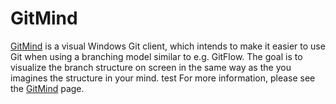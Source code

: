 # GitMind
[GitMind](http://michael-reichenauer.github.io/GitMind/) is a visual Windows Git client, which intends to make it easier to use Git when using a branching model similar to e.g. GitFlow. The goal is to visualize the branch structure on screen in the same way as the you imagines the structure in your mind.
test
For more information, please see the [GitMind](http://michael-reichenauer.github.io/GitMind/) page.

